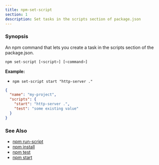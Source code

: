 ```yaml
---
title: npm-set-script
section: 1
description: Set tasks in the scripts section of package.json
---
```


### Synopsis

An npm command that lets you create a task in the scripts section of the package.json.

```bash
npm set-script [<script>] [<command>]
```

**Example:**

- `npm set-script start "http-server ."`

```json
{
  "name": "my-project",
  "scripts": {
    "start": "http-server .",
    "test": "some existing value"
  }
}
```

### See Also

- [npm run-script](/commands/npm-run-script)
- [npm install](/commands/npm-install)
- [npm test](/commands/npm-test)
- [npm start](/commands/npm-start)
